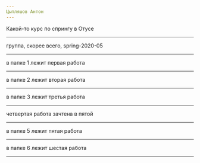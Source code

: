 ```yaml
---
Цыпляшов Антон
---
```

Какой-то курс по спрингу в Отусе
___
группа, скорее всего, spring-2020-05
___
в папке 1 лежит первая работа
___
в папке 2 лежит вторая работа
___
в папке 3 лежит третья работа
___
четвертая работа зачтена в пятой
___
в папке 5 лежит пятая работа
___
в папке 6 лежит шестая работа
___
